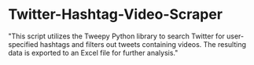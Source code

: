 # Twitter-Hashtag-Video-Scraper
"This script utilizes the Tweepy Python library to search Twitter for user-specified hashtags and filters out tweets containing videos. The resulting data is exported to an Excel file for further analysis."
